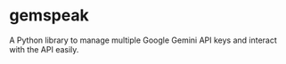 # gemspeak
A Python library to manage multiple Google Gemini API keys and interact with the API easily.
